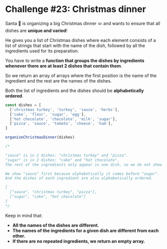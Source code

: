 # Challenge #23: Christmas dinner

Santa 🎅 is organizing a big Christmas dinner 🫓 and wants to ensure that all dishes are **unique and varied**!

He gives you a list of Christmas dishes where each element consists of a list of strings that start with the name of the dish, followed by all the ingredients used for its preparation.

You have to write a **function that groups the dishes by ingredients whenever there are at least 2 dishes that contain them**.

So we return an array of arrays where the first position is the name of the ingredient and the rest are the names of the dishes.

Both the list of ingredients and the dishes should be **alphabetically ordered**.

```js
const dishes = [
  ['christmas turkey', 'turkey', 'sauce', 'herbs'],
  ['cake', 'flour', 'sugar', 'egg'],
  ['hot chocolate', 'chocolate', 'milk', 'sugar'],
  ['pizza', 'sauce', 'tomato', 'cheese', 'ham'],
]

organizeChristmasDinner(dishes)

/*

"sauce" is in 2 dishes: "christmas turkey" and "pizza".
"sugar" is in 2 dishes: "cake" and "hot chocolate".
The rest of the ingredients only appear in one dish, so we do not show them.

We show "sauce" first because alphabetically it comes before "sugar".
And the dishes of each ingredient are also alphabetically ordered.

[
  ["sauce", "christmas turkey", "pizza"],
  ["sugar", "cake", "hot chocolate"]
]
*/
```

Keep in mind that:

- **All the names of the dishes are different.**
- **The names of the ingredients for a given dish are different from each other.**
- **If there are no repeated ingredients, we return an empty array.**

